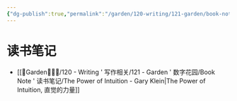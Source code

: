 ```yaml
---
{"dg-publish":true,"permalink":"/garden/120-writing/121-garden/book-note/book-notes/","created":"2023-10-14T21:51:51.678+08:00","updated":"2023-10-14T21:53:43.292+08:00"}
---
```


# 读书笔记
- [[🏡Garden🧑🏻‍🌾/120 - Writing ' 写作相关/121 - Garden ' 数字花园/Book Note ' 读书笔记/The Power of Intuition - Gary Klein\|The Power of Intuition, 直觉的力量]]